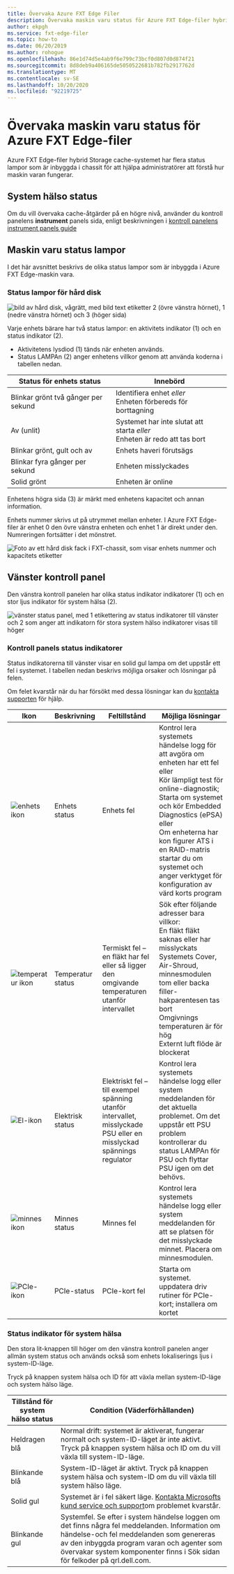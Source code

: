 ```yaml
---
title: Övervaka Azure FXT Edge Filer
description: Övervaka maskin varu status för Azure FXT Edge-filer hybrid Storage cache
author: ekpgh
ms.service: fxt-edge-filer
ms.topic: how-to
ms.date: 06/20/2019
ms.author: rohogue
ms.openlocfilehash: 86e1d74d5e4ab9f6e799c73bcf0d807d0d874f21
ms.sourcegitcommit: 8d8deb9a406165de5050522681b782fb2917762d
ms.translationtype: MT
ms.contentlocale: sv-SE
ms.lasthandoff: 10/20/2020
ms.locfileid: "92219725"
---
```

# <a name="monitor-azure-fxt-edge-filer-hardware-status"></a>Övervaka maskin varu status för Azure FXT Edge-filer

Azure FXT Edge-filer hybrid Storage cache-systemet har flera status lampor som är inbyggda i chassit för att hjälpa administratörer att förstå hur maskin varan fungerar.

## <a name="system-health-status"></a>System hälso status

Om du vill övervaka cache-åtgärder på en högre nivå, använder du kontroll panelens **instrument** panels sida, enligt beskrivningen i [kontroll panelens instrument panels guide](https://azure.github.io/Avere/legacy/dashboard/4_7/html/ops_dashboard_index.html)

## <a name="hardware-status-leds"></a>Maskin varu status lampor

I det här avsnittet beskrivs de olika status lampor som är inbyggda i Azure FXT Edge-maskin vara.

### <a name="hard-drive-status-leds"></a>Status lampor för hård disk

![bild av hård disk, vågrätt, med bild text etiketter 2 (övre vänstra hörnet), 1 (nedre vänstra hörnet) och 3 (höger sida)](media/fxt-monitor/fxt-drive-callouts.png)

Varje enhets bärare har två status lampor: en aktivitets indikator (1) och en status indikator (2).

* Aktivitetens lysdiod (1) tänds när enheten används.
* Status LAMPAn (2) anger enhetens villkor genom att använda koderna i tabellen nedan.

| Status för enhets status              | Innebörd  |
|-------------------------------------|----------------------------------------------------------|
| Blinkar grönt två gånger per sekund      | Identifiera enhet *eller* <br> Enheten förbereds för borttagning  |
| Av (unlit)                         | Systemet har inte slutat att starta *eller* <br>Enheten är redo att tas bort |
| Blinkar grönt, gult och av       | Enhets haveri förutsägs   |
| Blinkar fyra gånger per sekund | Enheten misslyckades   |
| Solid grönt                         | Enheten är online |

Enhetens högra sida (3) är märkt med enhetens kapacitet och annan information.

Enhets nummer skrivs ut på utrymmet mellan enheter. I Azure FXT Edge-filer är enhet 0 den övre vänstra enheten och enhet 1 är direkt under den. Numreringen fortsätter i det mönstret.

![Foto av ett hård disk fack i FXT-chassit, som visar enhets nummer och kapacitets etiketter](media/fxt-drives-photo.png)

## <a name="left-control-panel"></a>Vänster kontroll panel

Den vänstra kontroll panelen har olika status indikator indikatorer (1) och en stor ljus indikator för system hälsa (2).

![vänster status panel, med 1 etikettering av status indikatorer till vänster och 2 som anger att indikatorn för stora system hälso indikatorer visas till höger](media/fxt-monitor/fxt-control-panel-left.jpg)

### <a name="control-panel-status-indicators"></a>Kontroll panels status indikatorer

Status indikatorerna till vänster visar en solid gul lampa om det uppstår ett fel i systemet. I tabellen nedan beskrivs möjliga orsaker och lösningar på felen.

Om felet kvarstår när du har försökt med dessa lösningar kan du [kontakta supporten](fxt-support-ticket.md) för hjälp.

| Ikon | Beskrivning | Feltillstånd | Möjliga lösningar |
|----------------|---------------|--------------------|----------------------|
| ![enhets ikon](media/fxt-monitor/fxt-hd-icon.jpg) | Enhets status | Enhets fel | Kontrol lera systemets händelse logg för att avgöra om enheten har ett fel eller <br>Kör lämpligt test för online-diagnostik; Starta om systemet och kör Embedded Diagnostics (ePSA) eller <br>Om enheterna har kon figurer ATS i en RAID-matris startar du om systemet och anger verktyget för konfiguration av värd korts program |
|![temperatur ikon](media/fxt-monitor/fxt-temp-icon.jpg) | Temperatur status | Termiskt fel – en fläkt har fel eller så ligger den omgivande temperaturen utanför intervallet | Sök efter följande adresser bara villkor: <br>En fläkt fläkt saknas eller har misslyckats <br>Systemets Cover, Air-Shroud, minnesmodulen tom eller backa filler-hakparentesen tas bort <br>Omgivnings temperaturen är för hög <br>Externt luft flöde är blockerat |
|![El-ikon](media/fxt-monitor/fxt-electric-icon.jpg) | Elektrisk status | Elektriskt fel – till exempel spänning utanför intervallet, misslyckade PSU eller en misslyckad spännings regulator |  Kontrol lera systemets händelse logg eller system meddelanden för det aktuella problemet. Om det uppstår ett PSU problem kontrollerar du status LAMPAn för PSU och flyttar PSU igen om det behövs. |
|![minnes ikon](media/fxt-monitor/fxt-memory-icon.jpg) | Minnes status | Minnes fel | Kontrol lera systemets händelse logg eller system meddelanden för att se platsen för det misslyckade minnet. Placera om minnesmodulen. |
|![PCIe-ikon](media/fxt-monitor/fxt-pcie-icon.jpg) | PCIe-status | PCIe-kort fel | Starta om systemet. uppdatera driv rutiner för PCIe-kort; installera om kortet |

### <a name="system-health-status-indicator"></a>Status indikator för system hälsa

Den stora lit-knappen till höger om den vänstra kontroll panelen anger allmän system status och används också som enhets lokaliserings ljus i system-ID-läge.

Tryck på knappen system hälsa och ID för att växla mellan system-ID-läge och system hälso läge.

|Tillstånd för system hälso status | Condition (Väderförhållanden) |
|-------------------------------------------|-----------------------------------------------|
| Heldragen blå | Normal drift: systemet är aktiverat, fungerar normalt och system-ID-läget är inte aktivt. <br/>Tryck på knappen system hälsa och ID om du vill växla till system-ID-läge. |
| Blinkande blå | System-ID-läget är aktivt. Tryck på knappen system hälsa och system-ID om du vill växla till system hälso läge. |
| Solid gul | Systemet är i fel säkert läge. [Kontakta Microsofts kund service och support](fxt-support-ticket.md)om problemet kvarstår. |
| Blinkande gul | Systemfel. Se efter i system händelse loggen om det finns några fel meddelanden. Information om händelse-och fel meddelanden som genereras av den inbyggda program varan och agenter som övervakar system komponenter finns i Sök sidan för felkoder på qrl.dell.com. |
